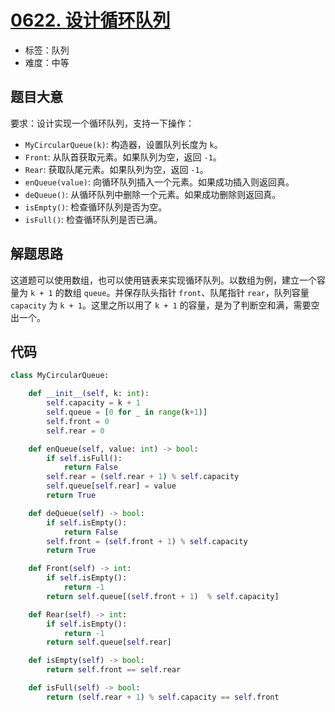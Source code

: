 # [0622. 设计循环队列](https://leetcode-cn.com/problems/design-circular-queue/)

- 标签：队列
- 难度：中等

## 题目大意

要求：设计实现一个循环队列，支持一下操作：

- `MyCircularQueue(k)`: 构造器，设置队列长度为 `k`。
- `Front`: 从队首获取元素。如果队列为空，返回 `-1`。
- `Rear`: 获取队尾元素。如果队列为空，返回 `-1`。
- `enQueue(value)`: 向循环队列插入一个元素。如果成功插入则返回真。
- `deQueue()`: 从循环队列中删除一个元素。如果成功删除则返回真。
- `isEmpty()`: 检查循环队列是否为空。
- `isFull()`: 检查循环队列是否已满。

## 解题思路

这道题可以使用数组，也可以使用链表来实现循环队列。以数组为例，建立一个容量为 `k + 1` 的数组 `queue`。并保存队头指针 `front`、队尾指针 `rear`，队列容量 `capacity` 为 `k + 1`。这里之所以用了 `k + 1` 的容量，是为了判断空和满，需要空出一个。

## 代码

```Python
class MyCircularQueue:

    def __init__(self, k: int):
        self.capacity = k + 1
        self.queue = [0 for _ in range(k+1)]
        self.front = 0
        self.rear = 0

    def enQueue(self, value: int) -> bool:
        if self.isFull():
            return False
        self.rear = (self.rear + 1) % self.capacity
        self.queue[self.rear] = value
        return True

    def deQueue(self) -> bool:
        if self.isEmpty():
            return False
        self.front = (self.front + 1) % self.capacity
        return True

    def Front(self) -> int:
        if self.isEmpty():
            return -1
        return self.queue[(self.front + 1)  % self.capacity]

    def Rear(self) -> int:
        if self.isEmpty():
            return -1
        return self.queue[self.rear]

    def isEmpty(self) -> bool:
        return self.front == self.rear

    def isFull(self) -> bool:
        return (self.rear + 1) % self.capacity == self.front
```

